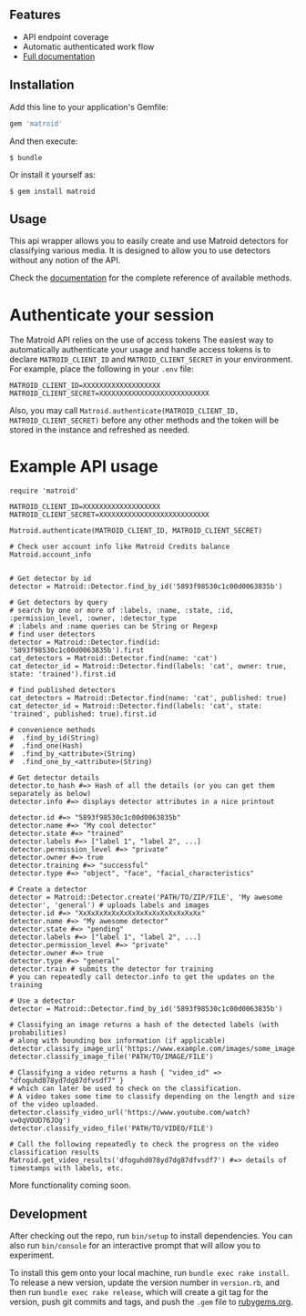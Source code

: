 ## Features
* API endpoint coverage
* Automatic authenticated work flow
* [Full documentation](http://www.rubydoc.info/github/matroid/matroid-ruby)

## Installation

Add this line to your application's Gemfile:

```ruby
gem 'matroid'
```

And then execute:

    $ bundle

Or install it yourself as:

    $ gem install matroid

## Usage
This api wrapper allows you to easily create and use Matroid detectors for classifying various media.
It is designed to allow you to use detectors without any notion of the API.

Check the [documentation](http://www.rubydoc.info/github/matroid/matroid-ruby) for the complete reference of available methods.

# Authenticate your session
The Matroid API relies on the use of access tokens The easiest way to automatically
authenticate your usage and handle access tokens is to declare `MATROID_CLIENT_ID`
and `MATROID_CLIENT_SECRET` in your environment. For example, place the following in your
`.env` file:
```
MATROID_CLIENT_ID=XXXXXXXXXXXXXXXXXXX
MATROID_CLIENT_SECRET=XXXXXXXXXXXXXXXXXXXXXXXXXXX
```
Also, you may call `Matroid.authenticate(MATROID_CLIENT_ID, MATROID_CLIENT_SECRET)` before
any other methods and the token will be stored in the instance and refreshed as needed.

# Example API usage
```
require 'matroid'

MATROID_CLIENT_ID=XXXXXXXXXXXXXXXXXXX
MATROID_CLIENT_SECRET=XXXXXXXXXXXXXXXXXXXXXXXXXXX

Matroid.authenticate(MATROID_CLIENT_ID, MATROID_CLIENT_SECRET)

# Check user account info like Matroid Credits balance
Matroid.account_info


# Get detector by id
detector = Matroid::Detector.find_by_id('5893f98530c1c00d0063835b')

# Get detectors by query
# search by one or more of :labels, :name, :state, :id, :permission_level, :owner, :detector_type
# :labels and :name queries can be String or Regexp
# find user detectors
detector = Matroid::Detector.find(id: '5893f98530c1c00d0063835b').first
cat_detectors = Matroid::Detector.find(name: 'cat')
cat_detector_id = Matroid::Detector.find(labels: 'cat', owner: true, state: 'trained').first.id

# find published detectors
cat_detectors = Matroid::Detector.find(name: 'cat', published: true)
cat_detector_id = Matroid::Detector.find(labels: 'cat', state: 'trained', published: true).first.id

# convenience methods
#  .find_by_id(String)
#  .find_one(Hash)
#  .find_by_<attribute>(String)
#  .find_one_by_<attribute>(String)

# Get detector details
detector.to_hash #=> Hash of all the details (or you can get them separately as below)
detector.info #=> displays detector attributes in a nice printout

detector.id #=> "5893f98530c1c00d0063835b"
detector.name #=> "My cool detector"
detector.state #=> "trained"
detector.labels #=> ["label 1", "label 2", ...]
detector.permission_level #=> "private"
detector.owner #=> true
detector.training #=> "successful"
detector.type #=> "object", "face", "facial_characteristics"

# Create a detector
detector = Matroid::Detector.create('PATH/TO/ZIP/FILE', 'My awesome detector', 'general') # uploads labels and images
detector.id #=> "XxXxXxXxXxXxXxXxXxXxXxXxXxXxXx"
detector.name #=> "My awesome detector"
detector.state #=> "pending"
detector.labels #=> ["label 1", "label 2", ...]
detector.permission_level #=> "private"
detector.owner #=> true
detector.type #=> "general"
detector.train # submits the detector for training
# you can repeatedly call detector.info to get the updates on the training

# Use a detector
detector = Matroid::Detector.find_by_id('5893f98530c1c00d0063835b')

# Classifying an image returns a hash of the detected labels (with probabilities)
# along with bounding box information (if applicable)
detector.classify_image_url('https://www.example.com/images/some_image.jpg')
detector.classify_image_file('PATH/TO/IMAGE/FILE')

# Classifying a video returns a hash { "video_id" => "dfoguhd078yd7dg87dfvsdf7" }
# which can later be used to check on the classification.
# A video takes some time to classify depending on the length and size of the video uploaded.
detector.classify_video_url('https://www.youtube.com/watch?v=0qVOUD76JOg')
detector.classify_video_file('PATH/TO/VIDEO/FILE')

# Call the following repeatedly to check the progress on the video classification results
Matroid.get_video_results('dfoguhd078yd7dg87dfvsdf7') #=> details of timestamps with labels, etc.

```

More functionality coming soon.

## Development

After checking out the repo, run `bin/setup` to install dependencies. You can also run `bin/console` for an interactive prompt that will allow you to experiment.

To install this gem onto your local machine, run `bundle exec rake install`. To release a new version, update the version number in `version.rb`, and then run `bundle exec rake release`, which will create a git tag for the version, push git commits and tags, and push the `.gem` file to [rubygems.org](https://rubygems.org).
